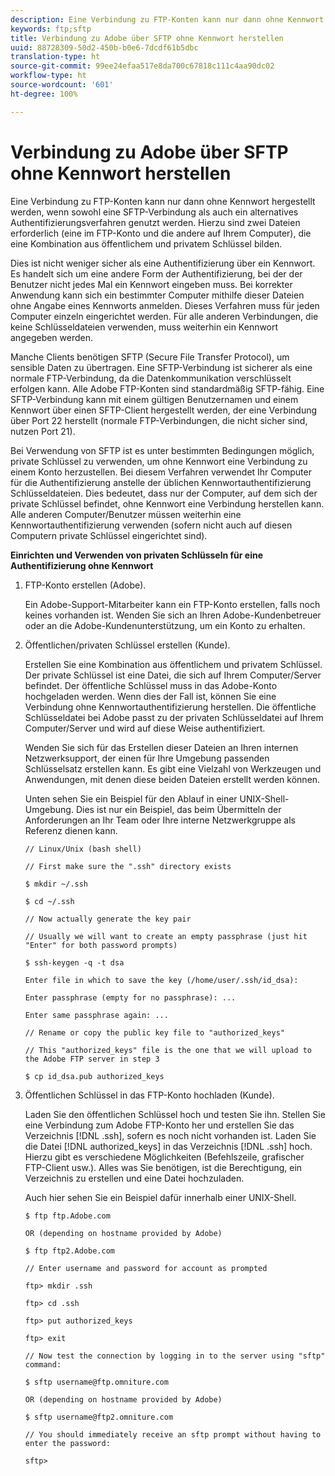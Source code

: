 ```yaml
---
description: Eine Verbindung zu FTP-Konten kann nur dann ohne Kennwort hergestellt werden, wenn sowohl eine SFTP-Verbindung als auch ein alternatives Authentifizierungsverfahren genutzt werden. Hierzu sind zwei Dateien erforderlich (eine im FTP-Konto und die andere auf Ihrem Computer), die eine Kombination aus öffentlichem und privatem Schlüssel bilden.
keywords: ftp;sftp
title: Verbindung zu Adobe über SFTP ohne Kennwort herstellen
uuid: 88728309-50d2-450b-b0e6-7dcdf61b5dbc
translation-type: ht
source-git-commit: 99ee24efaa517e8da700c67818c111c4aa90dc02
workflow-type: ht
source-wordcount: '601'
ht-degree: 100%

---
```



# Verbindung zu Adobe über SFTP ohne Kennwort herstellen

Eine Verbindung zu FTP-Konten kann nur dann ohne Kennwort hergestellt werden, wenn sowohl eine SFTP-Verbindung als auch ein alternatives Authentifizierungsverfahren genutzt werden. Hierzu sind zwei Dateien erforderlich (eine im FTP-Konto und die andere auf Ihrem Computer), die eine Kombination aus öffentlichem und privatem Schlüssel bilden.

Dies ist nicht weniger sicher als eine Authentifizierung über ein Kennwort. Es handelt sich um eine andere Form der Authentifizierung, bei der der Benutzer nicht jedes Mal ein Kennwort eingeben muss. Bei korrekter Anwendung kann sich ein bestimmter Computer mithilfe dieser Dateien ohne Angabe eines Kennworts anmelden. Dieses Verfahren muss für jeden Computer einzeln eingerichtet werden. Für alle anderen Verbindungen, die keine Schlüsseldateien verwenden, muss weiterhin ein Kennwort angegeben werden.

Manche Clients benötigen SFTP (Secure File Transfer Protocol), um sensible Daten zu übertragen. Eine SFTP-Verbindung ist sicherer als eine normale FTP-Verbindung, da die Datenkommunikation verschlüsselt erfolgen kann. Alle Adobe FTP-Konten sind standardmäßig SFTP-fähig. Eine SFTP-Verbindung kann mit einem gültigen Benutzernamen und einem Kennwort über einen SFTP-Client hergestellt werden, der eine Verbindung über Port 22 herstellt (normale FTP-Verbindungen, die nicht sicher sind, nutzen Port 21).

Bei Verwendung von SFTP ist es unter bestimmten Bedingungen möglich, private Schlüssel zu verwenden, um ohne Kennwort eine Verbindung zu einem Konto herzustellen. Bei diesem Verfahren verwendet Ihr Computer für die Authentifizierung anstelle der üblichen Kennwortauthentifizierung Schlüsseldateien. Dies bedeutet, dass nur der Computer, auf dem sich der private Schlüssel befindet, ohne Kennwort eine Verbindung herstellen kann. Alle anderen Computer/Benutzer müssen weiterhin eine Kennwortauthentifizierung verwenden (sofern nicht auch auf diesen Computern private Schlüssel eingerichtet sind).

**Einrichten und Verwenden von privaten Schlüsseln für eine Authentifizierung ohne Kennwort**

1. FTP-Konto erstellen (Adobe).

   Ein Adobe-Support-Mitarbeiter kann ein FTP-Konto erstellen, falls noch keines vorhanden ist. Wenden Sie sich an Ihren Adobe-Kundenbetreuer oder an die Adobe-Kundenunterstützung, um ein Konto zu erhalten.
1. Öffentlichen/privaten Schlüssel erstellen (Kunde).

   Erstellen Sie eine Kombination aus öffentlichem und privatem Schlüssel. Der private Schlüssel ist eine Datei, die sich auf Ihrem Computer/Server befindet. Der öffentliche Schlüssel muss in das Adobe-Konto hochgeladen werden. Wenn dies der Fall ist, können Sie eine Verbindung ohne Kennwortauthentifizierung herstellen. Die öffentliche Schlüsseldatei bei Adobe passt zu der privaten Schlüsseldatei auf Ihrem Computer/Server und wird auf diese Weise authentifiziert.

   Wenden Sie sich für das Erstellen dieser Dateien an Ihren internen Netzwerksupport, der einen für Ihre Umgebung passenden Schlüsselsatz erstellen kann. Es gibt eine Vielzahl von Werkzeugen und Anwendungen, mit denen diese beiden Dateien erstellt werden können.

   Unten sehen Sie ein Beispiel für den Ablauf in einer UNIX-Shell-Umgebung. Dies ist nur ein Beispiel, das beim Übermitteln der Anforderungen an Ihr Team oder Ihre interne Netzwerkgruppe als Referenz dienen kann.

   ```
   // Linux/Unix (bash shell)
   
   // First make sure the ".ssh" directory exists
   
   $ mkdir ~/.ssh
   
   $ cd ~/.ssh
   
   // Now actually generate the key pair
   
   // Usually we will want to create an empty passphrase (just hit "Enter" for both password prompts)
   
   $ ssh-keygen -q -t dsa
   
   Enter file in which to save the key (/home/user/.ssh/id_dsa):
   
   Enter passphrase (empty for no passphrase): ...
   
   Enter same passphrase again: ...
   
   // Rename or copy the public key file to "authorized_keys"
   
   // This "authorized_keys" file is the one that we will upload to the Adobe FTP server in step 3
   
   $ cp id_dsa.pub authorized_keys 
   ```

1. Öffentlichen Schlüssel in das FTP-Konto hochladen (Kunde).

   Laden Sie den öffentlichen Schlüssel hoch und testen Sie ihn. Stellen Sie eine Verbindung zum Adobe FTP-Konto her und erstellen Sie das Verzeichnis [!DNL .ssh], sofern es noch nicht vorhanden ist. Laden Sie die Datei [!DNL authorized_keys] in das Verzeichnis [!DNL .ssh] hoch. Hierzu gibt es verschiedene Möglichkeiten (Befehlszeile, grafischer FTP-Client usw.). Alles was Sie benötigen, ist die Berechtigung, ein Verzeichnis zu erstellen und eine Datei hochzuladen.

   Auch hier sehen Sie ein Beispiel dafür innerhalb einer UNIX-Shell.

   ```
   $ ftp ftp.Adobe.com
   
   OR (depending on hostname provided by Adobe)
   
   $ ftp ftp2.Adobe.com
   
   // Enter username and password for account as prompted
   
   ftp> mkdir .ssh
   
   ftp> cd .ssh
   
   ftp> put authorized_keys
   
   ftp> exit
   
   // Now test the connection by logging in to the server using "sftp" command:
   
   $ sftp username@ftp.omniture.com
   
   OR (depending on hostname provided by Adobe)
   
   $ sftp username@ftp2.omniture.com
   
   // You should immediately receive an sftp prompt without having to enter the password:
   
   sftp>
   ```

